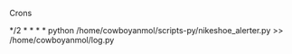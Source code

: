 Crons

*/2 * * * * python /home/cowboyanmol/scripts-py/nikeshoe_alerter.py >> /home/cowboyanmol/log.py
